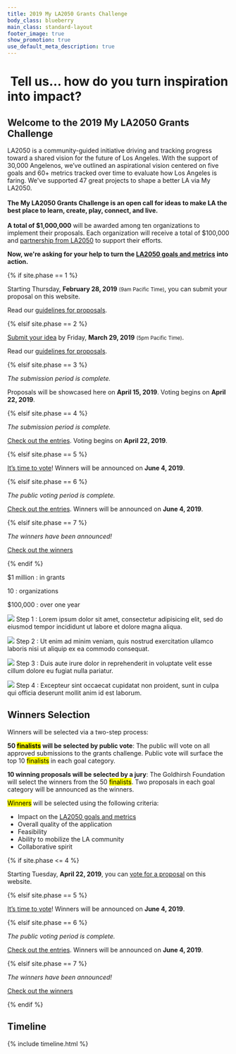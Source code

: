 ```yaml
---
title: 2019 My LA2050 Grants Challenge
body_class: blueberry
main_class: standard-layout
footer_image: true
show_promotion: true
use_default_meta_description: true
---
```


<h1>
  <img src="/assets/images/city-strawberry.svg" alt="" />
  Tell us… how do you turn <strong>inspiration</strong> <span class="avoid-break">into <strong>impact</strong>?</span>
</h1>

<h2>
  Welcome to the
  <span class="avoid-break">2019 My LA2050</span>
  <span class="avoid-break">Grants Challenge</span>
</h2>

LA2050 is a community-guided initiative driving and tracking progress toward a shared vision for the future of Los Angeles. With the support of 30,000 Angelenos, we’ve outlined an aspirational vision centered on five goals and 60+ metrics tracked over time to evaluate how Los Angeles is faring. We've supported 47 great projects to shape a better LA via My LA2050.<br /><br /><strong>The My LA2050 Grants Challenge is an open call for ideas to make LA the best place to learn, create, play, connect, and live.<br /><br />A total of $1,000,000</strong> will be awarded among ten organizations to implement their proposals. Each organization will receive a total of $100,000 and [partnership from LA2050](/about/#la2050-partnership) to support their efforts.

<strong>Now, we're asking for your help to turn the [LA2050 goals and metrics](/about/#goals) into action.</strong>

{% if site.phase == 1 %}

Starting Thursday, <strong>February 28, 2019</strong> <small>(9am Pacific Time)</small>, you can submit your proposal on this website.

Read our <a href="/submit/#guidelines">guidelines for proposals</a>.

{% elsif site.phase == 2 %}

<a href="{{ site.submission_url }}">Submit your idea</a> by Friday, **March 29, 2019** <small>(5pm Pacific Time)</small>.

Read our <a href="/submit/#guidelines">guidelines for proposals</a>.

{% elsif site.phase == 3 %}

<p>
  <em>The submission period is complete.</em>
</p>
<p>
  Proposals will be showcased here on <strong>April 15, 2019</strong>. 
  Voting begins on
  <span class="avoid-break">
    <strong>April 22, 2019</strong>.
  </span>
</p>

{% elsif site.phase == 4 %}

<p>
  <em>The submission period is complete.</em>
</p>
<p>
  <a href="/entries/">Check out the entries</a>.
  Voting begins on
  <span class="avoid-break">
    <strong>April 22, 2019</strong>.
  </span>
</p>

{% elsif site.phase == 5 %}

<p>
  <a href="{{ site.vote_url }}">It’s time to vote</a>!
  Winners will be announced on 
  <span class="avoid-break">
    <strong>June 4, 2019</strong>.
  </span>
</p>

{% elsif site.phase == 6 %}

<p>
  <em>The public voting period is complete.</em>
</p>
<p>
  <a href="/entries/">Check out the entries</a>.
  Winners will be announced on 
  <span class="avoid-break">
    <strong>June 4, 2019</strong>.
  </span>
</p>

{% elsif site.phase == 7 %}

<p><em>The winners have been announced!</em></p>
<p><a href="/winners/">Check out the winners</a></p>

{% endif %}

<div class="numbers" markdown="1">
$1 million
: in grants

10
: organizations

$100,000
: over one year
</div>


<section class="standard-section timeline steps"><div markdown="1">

![](/assets/images/steps/1.svg) Step 1
: Lorem ipsum dolor sit amet, consectetur adipisicing elit, sed do eiusmod tempor incididunt ut labore et dolore magna aliqua.

![](/assets/images/steps/2.svg) Step 2
: Ut enim ad minim veniam, quis nostrud exercitation ullamco laboris nisi ut aliquip ex ea commodo consequat.

![](/assets/images/steps/3.svg) Step 3
: Duis aute irure dolor in reprehenderit in voluptate velit esse cillum dolore eu fugiat nulla pariatur.

![](/assets/images/steps/4.svg) Step 4
: Excepteur sint occaecat cupidatat non proident, sunt in culpa qui officia deserunt mollit anim id est laborum.

</div></section>


<!-- 
<div class="application-process">
<div>
    <h4 id="application-process">Application Process</h4>

    <ol>
      <li>Submit proposal</li>
      <li>Moderation period</li>
      <li>Proposals on website</li>
    </ol>

    <h4 id="voting-process">Voting Process</h4>

    <ol>
      <li>Vote on entries</li>
      <li>Winners announced</li>
    </ol>
  </div>
</div> -->


## Winners Selection

Winners will be selected via a two-step process:

**50 <mark>finalists</mark> will be selected by public vote**: The public will vote on all approved submissions to the grants challenge. Public vote will surface the top 10 <mark>finalists</mark> in each goal category.

**10 winning proposals will be selected by a jury**: The Goldhirsh Foundation will select the winners from the 50 <mark>finalists</mark>. Two proposals in each goal category will be announced as the winners.

<mark>Winners</mark> will be selected using the following criteria:

* Impact on the [LA2050 goals and metrics](/about/#goals)
* Overall quality of the application
* Feasibility
* Ability to mobilize the LA community
* Collaborative spirit

{% if site.phase <= 4 %}

Starting Tuesday, <strong>April 22, 2019</strong>, you can [vote for a proposal](/vote/) on this website.

{% elsif site.phase == 5 %}

<p>
  <a href="/vote/">It’s time to vote</a>!
  Winners will be announced on 
  <span class="avoid-break">
    <strong>June 4, 2019</strong>.
  </span>
</p>

{% elsif site.phase == 6 %}

<p>
  <em>The public voting period is complete.</em>
</p>
<p>
  <a href="/entries/">Check out the entries</a>.
  Winners will be announced on 
  <span class="avoid-break">
    <strong>June 4, 2019</strong>.
  </span>
</p>

{% elsif site.phase == 7 %}

<p><em>The winners have been announced!</em></p>
<p><a href="/winners/">Check out the winners</a></p>

{% endif %}


<section class="standard-section timeline" id="dates"><div markdown="1">

<h2 class="hidden-but-accessible">Timeline</h2>

{% include timeline.html %}


</div></section>

